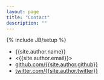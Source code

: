 ```yaml
---
layout: page
title: "Contact"
description: ""
---
```

{% include JB/setup %}
* {{site.author.name}}
* <{{site.author.email}}>
* [github.com/{{site.author.github}}](https://github.com/{{site.author.github}})
* [twitter.com/{{site.author.twitter}}](https://twitter.com/{{site.author.twitter}})
